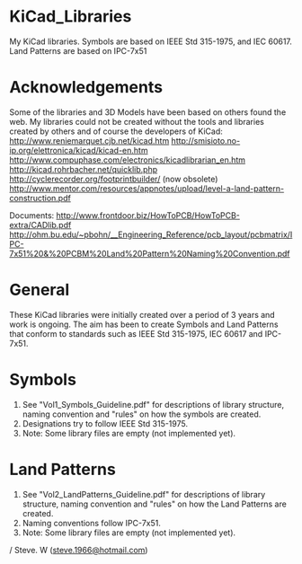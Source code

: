 KiCad_Libraries
===============

My KiCad libraries. Symbols are based on IEEE Std 315-1975, and IEC 60617. Land Patterns are based on IPC-7x51

Acknowledgements
================
Some of the libraries and 3D Models have been based on others found the web. My libraries could not be created without the tools and libraries
created by others and of course the developers of KiCad:
http://www.reniemarquet.cjb.net/kicad.htm
http://smisioto.no-ip.org/elettronica/kicad/kicad-en.htm
http://www.compuphase.com/electronics/kicadlibrarian_en.htm
http://kicad.rohrbacher.net/quicklib.php
http://cyclerecorder.org/footprintbuilder/ (now obsolete)
http://www.mentor.com/resources/appnotes/upload/level-a-land-pattern-construction.pdf

Documents:
http://www.frontdoor.biz/HowToPCB/HowToPCB-extra/CADlib.pdf
http://ohm.bu.edu/~pbohn/__Engineering_Reference/pcb_layout/pcbmatrix/IPC-7x51%20&%20PCBM%20Land%20Pattern%20Naming%20Convention.pdf

General
=======
These KiCad libraries were initially created over a period of 3 years and work is ongoing.
The aim has been to create Symbols and Land Patterns that conform to standards such as IEEE Std 315-1975, IEC 60617 and IPC-7x51.

Symbols
=======
1) See "Vol1_Symbols_Guideline.pdf" for descriptions of library structure, naming convention and "rules"
on how the symbols are created.
2) Designations try to follow IEEE Std 315-1975.
3) Note: Some library files are empty (not implemented yet).

Land Patterns
=============
1) See "Vol2_LandPatterns_Guideline.pdf" for descriptions of library structure, naming convention and "rules"
on how the Land Patterns are created.
2) Naming conventions follow IPC-7x51.
3) Note: Some library files are empty (not implemented yet).

/ Steve. W (steve.1966@hotmail.com)

